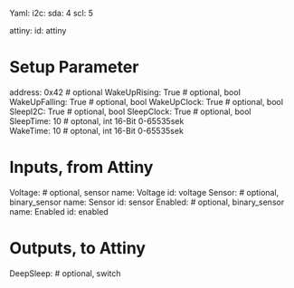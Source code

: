 Yaml:
i2c:
  sda: 4
  scl: 5

attiny:
  id: attiny
  # Setup Parameter
  address: 0x42         # optional
  WakeUpRising: True    # optional, bool
  WakeUpFalling: True   # optional, bool
  WakeUpClock: True     # optional, bool
  SleepI2C: True        # optional, bool
  SleepClock: True      # optional, bool
  SleepTime: 10         # optonal, int 16-Bit 0-65535sek  
  WakeTime: 10         # optonal, int 16-Bit 0-65535sek

  # Inputs, from Attiny
  Voltage:              # optional, sensor
    name: Voltage
    id: voltage
  Sensor:               # optional, binary_sensor
    name: Sensor
    id: sensor
  Enabled:              # optional, binary_sensor
    name: Enabled
    id: enabled

# Outputs, to Attiny
  DeepSleep:            # optional, switch
    






